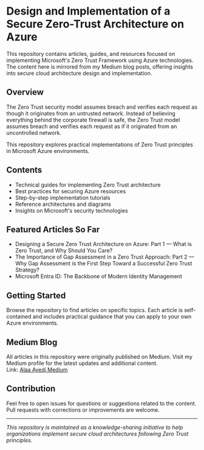 # Design and Implementation of a Secure Zero-Trust Architecture on Azure

This repository contains articles, guides, and resources focused on implementing Microsoft's Zero Trust Framework using Azure technologies. The content here is mirrored from my Medium blog posts, offering insights into secure cloud architecture design and implementation.

## Overview

The Zero Trust security model assumes breach and verifies each request as though it originates from an untrusted network. Instead of believing everything behind the corporate firewall is safe, the Zero Trust model assumes breach and verifies each request as if it originated from an uncontrolled network.

This repository explores practical implementations of Zero Trust principles in Microsoft Azure environments.

## Contents

- Technical guides for implementing Zero Trust architecture
- Best practices for securing Azure resources
- Step-by-step implementation tutorials
- Reference architectures and diagrams
- Insights on Microsoft's security technologies

## Featured Articles So Far

- Designing a Secure Zero Trust Architecture on Azure: Part 1 — What is Zero Trust, and Why Should You Care?
- The Importance of Gap Assessment in a Zero Trust Approach: Part 2 — Why Gap Assessment is the First Step Toward a Successful Zero Trust Strategy?
- Microsoft Entra ID: The Backbone of Modern Identity Management

## Getting Started

Browse the repository to find articles on specific topics. Each article is self-contained and includes practical guidance that you can apply to your own Azure environments.

## Medium Blog

All articles in this repository were originally published on Medium. Visit my Medium profile for the latest updates and additional content. </br>
Link: <a href="https://medium.com/@alaayedi090">Alaa Ayedi Medium</a>

## Contribution

Feel free to open issues for questions or suggestions related to the content. Pull requests with corrections or improvements are welcome.

---

*This repository is maintained as a knowledge-sharing initiative to help organizations implement secure cloud architectures following Zero Trust principles.*
